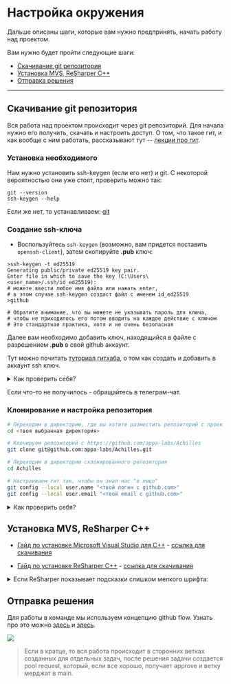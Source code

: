 # Настройка окружения

Дальше описаны шаги, которые вам нужно предпринять, начать работу над проектом.

Вам нужно будет пройти следующие шаги:

- [Скачивание git репозитория](#git)
- [Установка MVS, ReSharper C++](#install_ide)
- [Отправка решения](#code)

---

## Скачивание git репозитория <a id='git'/>

Вся работа над проектом происходит через git репозиторий. Для начала нужно
его получить, скачать и настроить доступ.
О том, что такое гит, и как вообще с ним работать, рассказывают тут -- [лекции про
гит](https://yadi.sk/i/YUe3SJYo11EChA).

### Установка необходимого

Нам нужно установить ssh-keygen (если его нет) и git.
С некоторой вероятностью они уже стоят, проверить можно так:

```shell
git --version
ssh-keygen --help
```

Если же нет, то устанавливаем: [git](https://git-scm.com/download/win)

### Создание ssh-ключа
- Воспользуйтесь `ssh-keygen` (возможно, вам придется поставить `openssh-client`), затем скопируйте **.pub** ключ:

```shell
>ssh-keygen -t ed25519
Generating public/private ed25519 key pair.
Enter file in which to save the key (C:\Users\<user_name>/.ssh/id_ed25519):
# можете ввести любое имя файла или нажать enter,
# в этом случае ssh-keygen создаст файл с именем id_ed25519
>github 

# Обратите внимание, что вы можете не указывать пароль для ключа,
# чтобы не приходилось его потом вводить на каждое действие c ключом
# Это стандартная практика, хотя и не очень безопасная
```
Далее вам необходимо добавить ключ, находящийся в файле с разрешением **.pub** в свой github аккаунт. 

Тут можно почитать [туториал гитхаба](https://docs.github.com/en/authentication/connecting-to-github-with-ssh/adding-a-new-ssh-key-to-your-github-account), о том как создать и добавить в аккаунт ssh ключ.

<details><summary><a>Как проверить себя?</a></summary>

Проверьте, что ssh соединение установлено:

   ```bash
   >ssh -T git@github.com
   The authenticity of host 'github.com (IP ADDRESS)' can not be established.
   ED25519 key fingerprint is SHA256:+DiY3wvvV6TuJJhbpZisF/zLDA0zPMSvHdkr4UvCOqU.
   Are you sure you want to continue connecting (yes/no)?
   >yes
   Hi USERNAME! You have successfully authenticated, but GitHub does not provide shell access.
   ```
</details>

Если что-то не получилось - обращайтесь в телеграм-чат.

### Клонирование и настройка репозитория

```bash
# Переходим в директорию, где вы хотите разместить репозиторий с проектом
cd <твоя выбранная директория>

# Клонируем репозиторий с https://github.com/appa-labs/Achilles
git clone git@github.com:appa-labs/Achilles.git

# Переходим в директорию склонированного репозитория
cd Achilles

# Настраиваем гит так, чтобы он знал нас "в лицо"
git config --local user.name "<твой логин с github.com>"
git config --local user.email "<твой email с github.com>"

```

<details><summary><a>Как проверить себя?</a></summary>

Проверьте, что git настроен корректно (находясь в внутри репозитория):

   ```bash
   > git status
   On branch main
   Your branch is up to date with 'origin/main'.

   nothing to commit, working tree clean
   ```
 (ветка может быть другая)
</details>

## Установка MVS, ReSharper C++ <a id='install_ide'/>

- [Гайд по  установке Microsoft Visual Studio для С++](https://www.youtube.com/watch?v=f9QZQumiC8I) - [ссылка для скачивания](https://visualstudio.microsoft.com/ru/vs/community/)

* [Гайд по установке ReSharper C++](https://www.youtube.com/watch?v=MJJ2GAPg1jE) - [ссылка для скачивания](https://www.jetbrains.com/resharper-cpp/)
<details><summary><a>Если ReSharper показывает подсказки слишком
мелкого шрифта:</a></summary>
 <br>Заходим в <mark style="background-color: LightBlue">Tools > Options > Environment > Fonts and Colors</mark>
  и меняем шрифт для Statement Completion и Editor tooltip, в графе show settings for.</br>
</details>

## Отправка решения <a id='code'/>

Для работы в команде мы используем концепцию github flow. Узнать про 
это можно [здесь](https://www.youtube.com/watch?v=43WLFU2LEMs) и [здесь](https://docs.github.com/ru/get-started/using-github/github-flow). 

![](https://lanziani.com/slides/gitflow/images/gitflow_1.png)

> Если в кратце, то вся работа происходит в сторонних ветках созданных для отдельных задач, после решения задачи создается pool request, который, если все хорошо, получает approve и ветку мерджат в main.
